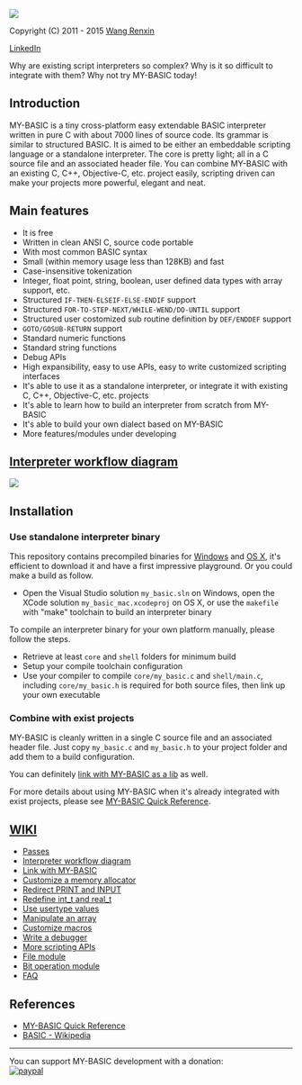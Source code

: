 ![](resource/icon.ico)

Copyright (C) 2011 - 2015 [Wang Renxin](https://twitter.com/wangrenxin)

[LinkedIn](https://cn.linkedin.com/pub/wang-renxin/43/494/20)

Why are existing script interpreters so complex? Why is it so difficult to integrate with them? Why not try MY-BASIC today!

## Introduction

MY-BASIC is a tiny cross-platform easy extendable BASIC interpreter written in pure C with about 7000 lines of source code. Its grammar is similar to structured BASIC. It is aimed to be either an embeddable scripting language or a standalone interpreter. The core is pretty light; all in a C source file and an associated header file. You can combine MY-BASIC with an existing C, C++, Objective-C, etc. project easily, scripting driven can make your projects more powerful, elegant and neat.

## Main features

* It is free
* Written in clean ANSI C, source code portable
* With most common BASIC syntax
* Small (within memory usage less than 128KB) and fast
* Case-insensitive tokenization
* Integer, float point, string, boolean, user defined data types with array support, etc.
* Structured `IF-THEN-ELSEIF-ELSE-ENDIF` support
* Structured `FOR-TO-STEP-NEXT/WHILE-WEND/DO-UNTIL` support
* Structured user costomized sub routine definition by `DEF/ENDDEF` support
* `GOTO/GOSUB-RETURN` support
* Standard numeric functions
* Standard string functions
* Debug APIs
* High expansibility, easy to use APIs, easy to write customized scripting interfaces
* It's able to use it as a standalone interpreter, or integrate it with existing C, C++, Objective-C, etc. projects
* It's able to learn how to build an interpreter from scratch from MY-BASIC
* It's able to build your own dialect based on MY-BASIC
* More features/modules under developing

## [Interpreter workflow diagram](https://github.com/paladin-t/my_basic/wiki/Interpreter-workflow-diagram)

![](https://github.com/paladin-t/my_basic/blob/master/interpreter%20workflow%20diagram.png)

## Installation

### Use standalone interpreter binary

This repository contains precompiled binaries for [Windows](output/my_basic.exe) and [OS X](output/my_basic_mac), it's efficient to download it and have a first impressive playground. Or you could make a build as follow.

* Open the Visual Studio solution `my_basic.sln` on Windows, open the XCode solution `my_basic_mac.xcodeproj` on OS X, or use the `makefile` with "make" toolchain to build an interpreter binary

To compile an interpreter binary for your own platform manually, please follow the steps.

* Retrieve at least `core` and `shell` folders for minimum build
* Setup your compile toolchain configuration
* Use your compiler to compile `core/my_basic.c` and `shell/main.c`, including `core/my_basic.h` is required for both source files, then link up your own executable

### Combine with exist projects

MY-BASIC is cleanly written in a single C source file and an associated header file. Just copy `my_basic.c` and `my_basic.h` to your project folder and add them to a build configuration.

You can definitely [link with MY-BASIC as a lib](https://github.com/paladin-t/my_basic/wiki/Link-with-MY_BASIC) as well.

For more details about using MY-BASIC when it's already integrated with exist projects, please see [MY-BASIC Quick Reference](MY-BASIC%20Quick%20Reference.pdf).

## [WIKI](https://github.com/paladin-t/my_basic/wiki)

* [Passes](https://github.com/paladin-t/my_basic/wiki/Passes)
* [Interpreter workflow diagram](https://github.com/paladin-t/my_basic/wiki/Interpreter-workflow-diagram)
* [Link with MY-BASIC](https://github.com/paladin-t/my_basic/wiki/Link-with-MY_BASIC)
* [Customize a memory allocator](https://github.com/paladin-t/my_basic/wiki/Customize-a-memory-allocator)
* [Redirect PRINT and INPUT](https://github.com/paladin-t/my_basic/wiki/Redirect-PRINT-and-INPUT)
* [Redefine int_t and real_t](https://github.com/paladin-t/my_basic/wiki/Redefine-int_t-and-real_t)
* [Use usertype values](https://github.com/paladin-t/my_basic/wiki/Use-usertype-values)
* [Manipulate an array](https://github.com/paladin-t/my_basic/wiki/Manipulate-an-array)
* [Customize macros](https://github.com/paladin-t/my_basic/wiki/Customize-macros)
* [Write a debugger](https://github.com/paladin-t/my_basic/wiki/Write-a-debugger)
* [More scripting APIs](https://github.com/paladin-t/my_basic/wiki/More-scripting-APIs)
 * [File module](https://github.com/paladin-t/my_basic/wiki/File-module)
 * [Bit operation module](https://github.com/paladin-t/my_basic/wiki/Bit-operation-module)
* [FAQ](https://github.com/paladin-t/my_basic/wiki/FAQ)

## References

* [MY-BASIC Quick Reference](MY-BASIC%20Quick%20Reference.pdf)
* [BASIC - Wikipedia](http://en.wikipedia.org/wiki/BASIC)

-----

You can support MY-BASIC development with a donation:
<br>
[![paypal](https://www.paypalobjects.com/en_US/i/btn/btn_donate_LG.gif)](https://www.paypal.com/cgi-bin/webscr?cmd=_donations&business=hellotony521%40gmail%2ecom&lc=US&item_name=my-basic&no_note=0&currency_code=USD&bn=PP%2dDonationsBF%3abtn_donate_LG%2egif%3aNonHostedGuest)

